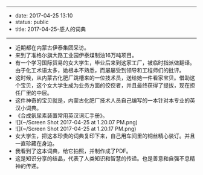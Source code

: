 - --
- date: 2017-04-25 13:10
- status: public
- title: 2017-04-25-感人的词典
- --
- 近期都在内蒙古伊泰集团采访。
- 来到了准格尔旗大路工业园伊泰煤制油16万吨项目。
- 有一个学习国际贸易的女大学生，毕业后来到这家工厂，被临时指派做翻译。由于化工术语太多，她根本不熟悉，而屡屡受到领导和工程师们的批评。
- 这时候，从内蒙古化肥厂跳槽来的一位技术员，送给她一件看家宝贝。借助这个宝贝，这个女大学生成为业务方面的佼佼者，并且最终获得了提拔，现在担任厂里的中层。
- 这件神奇的宝贝就是，内蒙古化肥厂技术人员自己编写的一本针对本专业的英汉小词典。
- 《合成氨尿素装置常用英汉词汇手册》。
- ![](~/Screen Shot 2017-04-25 at 1.20.07 PM.png)
- ![](~/Screen Shot 2017-04-25 at 1.20.17 PM.png)
- 女大学生，把这本珍贵的词典复印下来，自己用车间里的铜丝精心装订。并且一直珍藏在身边。
- 我看到了这本词典，给它拍照，并制作成了PDF。
- 这是知识分享的结晶，代表了人类知识和智慧的传递。也是善意和自强不息精神的传递。
